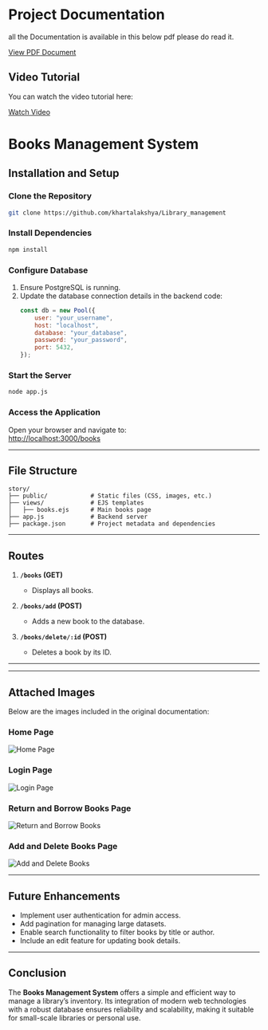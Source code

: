 # Project Documentation

all the Documentation is available in this  below pdf please do  read it.

[View PDF Document](README/Books%20Management%20System.pdf)

## Video Tutorial

You can watch the video tutorial here:

[Watch Video](Screen%20Recording%202025-01-08%20002042.mp4)



# Books Management System

## Installation and Setup

### Clone the Repository
```bash
git clone https://github.com/khartalakshya/Library_management
```

### Install Dependencies
```bash
npm install
```

### Configure Database

1. Ensure PostgreSQL is running.
2. Update the database connection details in the backend code:
    ```javascript
    const db = new Pool({
        user: "your_username",
        host: "localhost",
        database: "your_database",
        password: "your_password",
        port: 5432,
    });
    ```

### Start the Server
```bash
node app.js
```

### Access the Application

Open your browser and navigate to:  
[http://localhost:3000/books](http://localhost:3000/books)

---

## File Structure

```
story/
├── public/            # Static files (CSS, images, etc.)
├── views/             # EJS templates
│   ├── books.ejs      # Main books page
├── app.js             # Backend server
├── package.json       # Project metadata and dependencies
```

---

## Routes

1. **`/books` (GET)**  
   - Displays all books.

2. **`/books/add` (POST)**  
   - Adds a new book to the database.

3. **`/books/delete/:id` (POST)**  
   - Deletes a book by its ID.

---
---

## Attached Images

Below are the images included in the original documentation:

### Home Page
![Home Page](assets/images/home_page.png)

### Login Page
![Login Page](assets/images/login_page.png)

### Return and Borrow Books Page
![Return and Borrow Books](assets/images/return_borrow_page.png)

### Add and Delete Books Page
![Add and Delete Books](assets/images/add_delete_page.png)

---

## Future Enhancements

- Implement user authentication for admin access.
- Add pagination for managing large datasets.
- Enable search functionality to filter books by title or author.
- Include an edit feature for updating book details.

---

## Conclusion

The **Books Management System** offers a simple and efficient way to manage a library’s inventory. Its integration of modern web technologies with a robust database ensures reliability and scalability, making it suitable for small-scale libraries or personal use.




